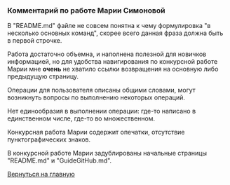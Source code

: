### Комментарий по работе Марии Симоновой

В "README.md" файле не совсем понятна к чему формулировка "в несколько основных команд", скорее всего данная фраза должна быть в первой строчке.

Работа достаточно объемна, и наполнена полезной для новичков информацией, но для удобства навигирования по конкурсной работе Марии мне **очень** не хватило ссылки возвращения на основную либо предыдущую страницу.

Операции для пользователя описаны общими словами, могут возникнуть вопросы по выполнению некоторых операций.

Нет единообразия в выполнении операции: где-то написано в единственном числе, где-то во множественном.

Конкурсная работа Марии содержит опечатки, отсутствие пунктографических знаков.

В конкурсной работе Марии задублированы начальные страницы "README.md" и "GuideGitHub.md".

[Вернуться на главную ](Reviews_for_TW.md "Возврат на главную страницу") 